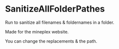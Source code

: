 # SanitizeAllFolderPathes
Run to sanitize all filenames & foldernames in a folder.

Made for the mineplex website.

You can change the replacements & the path.
